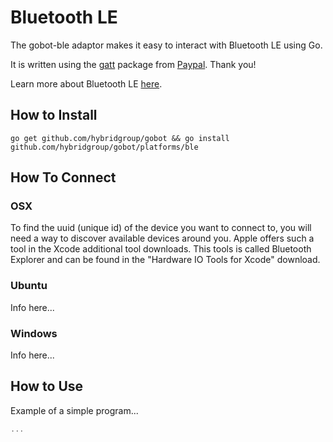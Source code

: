 # Bluetooth LE

The gobot-ble adaptor makes it easy to interact with Bluetooth LE using Go.

It is written using the [gatt](https://github.com/paypal/gatt) package from [Paypal](https://github.com/paypal). Thank you!

Learn more about Bluetooth LE [here](http://en.wikipedia.org/wiki/Bluetooth_low_energy).

## How to Install
```
go get github.com/hybridgroup/gobot && go install github.com/hybridgroup/gobot/platforms/ble
```

## How To Connect

### OSX

To find the uuid (unique id) of the device you want to connect to, you
will need a way to discover available devices around you.
Apple offers such a tool in the Xcode additional tool downloads.
This tools is called Bluetooth Explorer and can be found in the  "Hardware IO Tools for Xcode" download.

### Ubuntu

Info here...

### Windows

Info here...

## How to Use

Example of a simple program...

```go
...
```
